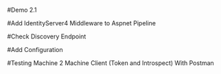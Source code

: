 #Demo 2.1

#Add IdentityServer4 Middleware to Aspnet Pipeline

#Check Discovery Endpoint

#Add Configuration

#Testing Machine 2 Machine Client (Token and Introspect) With Postman

